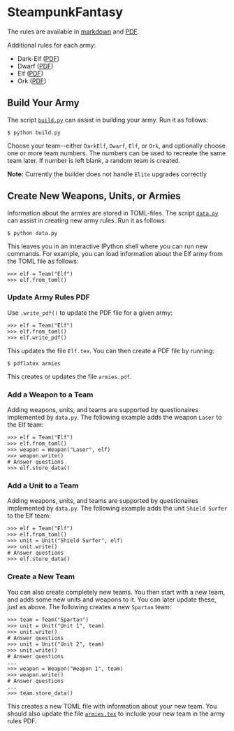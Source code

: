 # SteampunkFantasy

The rules are available in [markdown](rules.md) and [PDF](rules.pdf).

Additional rules for each army:

- Dark-Elf ([PDF](darkelf.pdf))
- Dwarf ([PDF](dwarf.pdf))
- Elf ([PDF](elf.pdf))
- Ork ([PDF](ork.pdf))


## Build Your Army

The script [`build.py`](build.py) can assist in building your army. Run it as follows:

    $ python build.py

Choose your team--either `DarkElf`, `Dwarf`, `Elf`, or `Ork`, and optionally choose one or more team numbers. The numbers can be used to recreate the same team later. If number is left blank, a random team is created.

**Note:** Currently the builder does not handle `Elite` upgrades correctly


## Create New Weapons, Units, or Armies

Information about the armies are stored in TOML-files. The script [`data.py`](data.py) can assist in creating new army rules. Run it as follows:

    $ python data.py

This leaves you in an interactive IPython shell where you can run new commands. For example, you can load information about the Elf army from the TOML file as follows:

    >>> elf = Team("Elf")
    >>> elf.from_toml()


### Update Army Rules PDF

Use `.write_pdf()` to update the PDF file for a given army:

    >>> elf = Team("Elf")
    >>> elf.from_toml()
    >>> elf.write_pdf()

This updates the file `Elf.tex`. You can then create a PDF file by running:

    $ pdflatex armies

This creates or updates the file `armies.pdf`.


### Add a Weapon to a Team

Adding weapons, units, and teams are supported by questionaires implemented by `data.py`. The following example adds the weapon `Laser` to the Elf team:

    >>> elf = Team("Elf")
    >>> elf.from_toml()
    >>> weapon = Weapon("Laser", elf)
    >>> weapon.write()
    # Answer questions
    >>> elf.store_data()


### Add a Unit to a Team

Adding weapons, units, and teams are supported by questionaires implemented by `data.py`. The following example adds the unit `Shield Surfer` to the Elf team:

    >>> elf = Team("Elf")
    >>> elf.from_toml()
    >>> unit = Unit("Shield Surfer", elf)
    >>> unit.write()
    # Answer questions
    >>> elf.store_data()


### Create a New Team

You can also create completely new teams. You then start with a new team, and adds some new units and weapons to it. You can later update these, just as above. The following creates a new `Spartan` team:

    >>> team = Team("Spartan")
    >>> unit = Unit("Unit 1", team)
    >>> unit.write()
    # Answer questions
    >>> unit = Unit("Unit 2", team)
    >>> unit.write()
    # Answer questions
    ...
    >>> weapon = Weapon("Weapon 1", team)
    >>> weapon.write()
    # Answer questions
    ...
    >>> team.store_data()

This creates a new TOML file with information about your new team. You should also update the file [`armies.tex`](armies.tex) to include your new team in the army rules PDF.